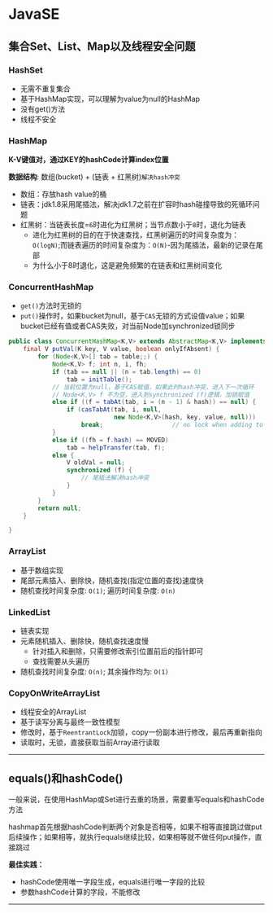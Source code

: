 # JavaSE

## 集合Set、List、Map以及线程安全问题

### HashSet
- 无需不重复集合
- 基于HashMap实现，可以理解为value为null的HashMap
- 没有get()方法
- 线程不安全

### HashMap
**K-V键值对，通过KEY的hashCode计算index位置**

**数据结构**: 数组(bucket) + (链表 + 红黑树)`解决hash冲突`
- 数组：存放hash value的桶
- 链表：jdk1.8采用尾插法，解决jdk1.7之前在扩容时hash碰撞导致的死循环问题
- 红黑树：当链表长度=`6`时进化为红黑树；当节点数小于`8`时，退化为链表
  - 进化为红黑树的目的在于快速查找，红黑树遍历的时间复杂度为：`O(logN)`;而链表遍历的时间复杂度为：`O(N)`-因为尾插法，最新的记录在尾部
  - 为什么小于8时退化，这是避免频繁的在链表和红黑树间变化

### ConcurrentHashMap
- `get()`方法时无锁的
- `put()`操作时，如果bucket为null，基于`CAS`无锁的方式设值value；如果bucket已经有值或者CAS失败，对当前Node加synchronized锁同步

```java
public class ConcurrentHashMap<K,V> extends AbstractMap<K,V> implements ConcurrentMap<K,V>, Serializable {
    final V putVal(K key, V value, boolean onlyIfAbsent) {    
        for (Node<K,V>[] tab = table;;) {
            Node<K,V> f; int n, i, fh;
            if (tab == null || (n = tab.length) == 0)
                tab = initTable();
            // 当前位置为null，基于CAS赋值，如果此时hash冲突，进入下一次循环
            // Node<K,V> f 不为空，进入到synchronized (f)逻辑，加锁赋值
            else if ((f = tabAt(tab, i = (n - 1) & hash)) == null) {
                if (casTabAt(tab, i, null,
                             new Node<K,V>(hash, key, value, null)))
                    break;                   // no lock when adding to empty bin
            }
            else if ((fh = f.hash) == MOVED)
                tab = helpTransfer(tab, f);
            else {
                V oldVal = null;
                synchronized (f) {
                    // 尾插法解决hash冲突
                }
            }
        }
        return null;
    }

}
```

### ArrayList
- 基于数组实现
- 尾部元素插入、删除快，随机查找(指定位置的查找)速度快
- 随机查找时间复杂度: `O(1)`; 遍历时间复杂度: `O(n)`

### LinkedList
- 链表实现
- 元素随机插入、删除快，随机查找速度慢
  - 针对插入和删除，只需要修改索引位置前后的指针即可
  - 查找需要从头遍历
- 随机查找时间复杂度: `O(n)`; 其余操作均为: `O(1)`

### CopyOnWriteArrayList
- 线程安全的ArrayList
- 基于读写分离与最终一致性模型
- 修改时，基于`ReentrantLock`加锁，copy一份副本进行修改，最后再重新指向
- 读取时，无锁，直接获取当前Array进行读取

----

## equals()和hashCode()

  一般来说，在使用HashMap或Set进行去重的场景，需要重写equals和hashCode方法

  hashmap首先根据hashCode判断两个对象是否相等，如果不相等直接跳过做put后续操作；如果相等，就执行equals继续比较，如果相等就不做任何put操作，直接跳过

  **最佳实践：**

  - hashCode使用唯一字段生成，equals进行唯一字段的比较
  - 参数hashCode计算的字段，不能修改

----